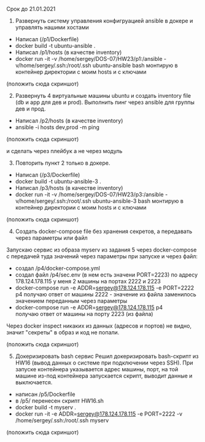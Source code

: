 Срок до 21.01.2021
1. Развернуть систему управления конфигруацией ansible в докере и управлять нашими хостами
 - Написал (/p1/Dockerfile)
 - docker build -t ubuntu-ansible .
 - Написал /p1/hosts (в качестве inventory) 
 - docker run -it -v /home/sergey/DOS-07/HW23/p1:/ansible -v/home/sergey/.ssh:/root/.ssh  ubuntu-ansible bash
 монтирую в контейнер директории с моим hosts и с ключами 

(положить сюда скриншот)

2. Развернуть 4 виртуальные машины ubuntu и создать inventory file (db и app для дев и prod). 
Выполнить пинг через ansible для группы дев и прод.
 - Написал /p2/hosts (в качестве inventory)
 - ansible -i hosts dev,prod -m ping

(положить сюда скриншот)


и сделать через плейбук а не через модуль


3. Повторить пункт 2 только в докере.

- Написал (/p3/Dockerfile)
 - docker build -t ubuntu-ansible-3 .
 - Написал /p3/hosts (в качестве inventory)
 - docker run -it -v /home/sergey/DOS-07/HW23/p3:/ansible -v/home/sergey/.ssh:/root/.ssh  ubuntu-ansible-3 bash
 монтирую в контейнер директории с моим hosts и с ключами

(положить сюда скриншот)


4. Создать docker-compose file без хранения секретов, а передавать через параметры или файл
 
 Запускаю сервис из образа myserv из задания 5 через docker-compose с передачей туда значений через параметры при запуске и через файл:
 - создал /p4/docker-compose.yml
 - создал файл /p4/sec.env (в нем есть значени  PORT=2223)
 по адресу 178.124.178.115 у меня 2 машины на портах 2222 и 2223
 - docker-compose run -e ADDR=sergey@178.124.178.115 -e PORT=2222 p4
 получаю ответ от машины 2222 - значение из файла заменилось значением переданным через параметры
  - docker-compose run -e ADDR=sergey@178.124.178.115 p4   
 получаю ответ от машины на порту 2223 (из файла)
 
Через docker inspect никаких из данных (адресов и портов) не видно, значит "секреты" в образ и код не попали. 

(положить сюда скриншот)


5. Докеризировать bash сервис
 Решил докеризировать bash-скрипт из HW16 (вывод данных о системе при подключении через SSH). 
 При запуске контейнера указывается адрес машины, порт, на той машине из-под контейнера запускается скрипт, выводит данные и выключается.
 - написан /p5/Dockerfile
 - в /p5/ перенесен скрипт HW16.sh
 - docker build -t myserv .
 - docker run -it -e ADDR=sergey@178.124.178.115 -e PORT=2222 -v /home/sergey/.ssh:/root/.ssh  myserv
 
(положить сюда скриншот)




 


